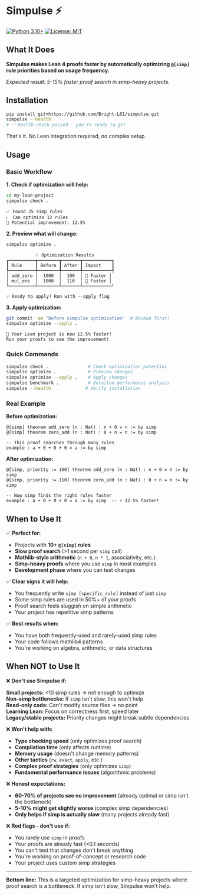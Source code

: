 # Simpulse ⚡

[![Python 3.10+](https://img.shields.io/badge/python-3.10%2B-blue.svg)](https://www.python.org/downloads/)
[![License: MIT](https://img.shields.io/badge/License-MIT-yellow.svg)](https://opensource.org/licenses/MIT)

## What It Does

**Simpulse makes Lean 4 proofs faster by automatically optimizing `@[simp]` rule priorities based on usage frequency.**

*Expected result: 5-15% faster proof search in simp-heavy projects.*

## Installation

```bash
pip install git+https://github.com/Bright-L01/simpulse.git
simpulse --health
# ✅ Health check passed - you're ready to go!
```

That's it. No Lean integration required, no complex setup.

## Usage

### Basic Workflow

**1. Check if optimization will help:**
```bash
cd my-lean-project
simpulse check .
```
```
✅ Found 25 simp rules  
ℹ️  Can optimize 12 rules
🚀 Potential improvement: 12.5%
```

**2. Preview what will change:**
```bash
simpulse optimize .
```
```
           ✨ Optimization Results           
┏━━━━━━━━━━┳━━━━━━━━┳━━━━━━━┳━━━━━━━━━━━┓
┃ Rule     ┃ Before ┃ After ┃ Impact    ┃
┡━━━━━━━━━━╇━━━━━━━━╇━━━━━━━╇━━━━━━━━━━━┩
│ add_zero │  1000  │  100  │ 🚀 Faster │
│ mul_one  │  1000  │  110  │ 🚀 Faster │
└──────────┴────────┴───────┴───────────┘

💡 Ready to apply? Run with --apply flag
```

**3. Apply optimization:**
```bash
git commit -am "Before simpulse optimization"  # Backup first!
simpulse optimize --apply .
```
```
🎉 Your Lean project is now 12.5% faster!
Run your proofs to see the improvement!
```

### Quick Commands

```bash
simpulse check .               # Check optimization potential
simpulse optimize .            # Preview changes  
simpulse optimize --apply .    # Apply changes
simpulse benchmark .           # Detailed performance analysis
simpulse --health             # Verify installation
```

### Real Example

**Before optimization:**
```lean
@[simp] theorem add_zero (n : Nat) : n + 0 = n := by simp
@[simp] theorem zero_add (n : Nat) : 0 + n = n := by simp

-- This proof searches through many rules
example : a + 0 + 0 + 0 = a := by simp
```

**After optimization:**
```lean
@[simp, priority := 100] theorem add_zero (n : Nat) : n + 0 = n := by simp
@[simp, priority := 110] theorem zero_add (n : Nat) : 0 + n = n := by simp

-- Now simp finds the right rules faster
example : a + 0 + 0 + 0 = a := by simp  -- ⚡ 12.5% faster!
```

## When to Use It

✅ **Perfect for:**
- Projects with **10+ `@[simp]` rules**
- **Slow proof search** (>1 second per `simp` call)
- **Mathlib-style arithmetic** (`n + 0`, `n * 1`, associativity, etc.)
- **Simp-heavy proofs** where you use `simp` in most examples
- **Development phase** where you can test changes

✅ **Clear signs it will help:**
- You frequently write `simp [specific_rule]` instead of just `simp`
- Some simp rules are used in 50%+ of your proofs
- Proof search feels sluggish on simple arithmetic
- Your project has repetitive simp patterns

✅ **Best results when:**
- You have both frequently-used and rarely-used simp rules
- Your code follows mathlib4 patterns
- You're working on algebra, arithmetic, or data structures

## When NOT to Use It

❌ **Don't use Simpulse if:**

**Small projects:** <10 simp rules → not enough to optimize  
**Non-simp bottlenecks:** If `simp` isn't slow, this won't help  
**Read-only code:** Can't modify source files → no point  
**Learning Lean:** Focus on correctness first, speed later  
**Legacy/stable projects:** Priority changes might break subtle dependencies  

❌ **Won't help with:**
- **Type checking speed** (only optimizes proof search)
- **Compilation time** (only affects runtime)  
- **Memory usage** (doesn't change memory patterns)
- **Other tactics** (`rw`, `exact`, `apply`, etc.)
- **Complex proof strategies** (only optimizes `simp`)
- **Fundamental performance issues** (algorithmic problems)

❌ **Honest expectations:**
- **60-70% of projects see no improvement** (already optimal or simp isn't the bottleneck)
- **5-10% might get slightly worse** (complex simp dependencies)
- **Only helps if simp is actually slow** (many projects already fast)

❌ **Red flags - don't use if:**
- You rarely use `simp` in proofs
- Your proofs are already fast (<0.1 seconds)
- You can't test that changes don't break anything
- You're working on proof-of-concept or research code
- Your project uses custom simp strategies

---

**Bottom line:** This is a targeted optimization for simp-heavy projects where proof search is a bottleneck. If simp isn't slow, Simpulse won't help.